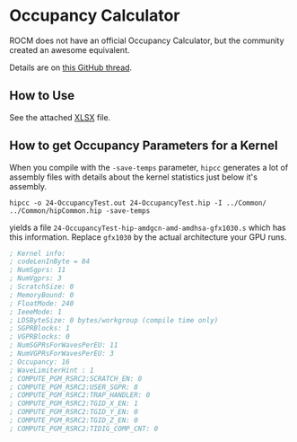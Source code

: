 # Occupancy Calculator

ROCM does not have an official Occupancy
Calculator, but the community created an
awesome equivalent.

Details are on [this GitHub thread](https://github.com/RadeonOpenCompute/ROCm/issues/1689).

## How to Use

See the attached [XLSX](ROCm-Occupancy-Calculator.xlsx) file.

## How to get Occupancy Parameters for a Kernel

When you compile with the `-save-temps` parameter, `hipcc` generates
a lot of assembly files with details about the kernel statistics just
below it's assembly.

```shell
hipcc -o 24-OccupancyTest.out 24-OccupancyTest.hip -I ../Common/ ../Common/hipCommon.hip -save-temps
```

yields a file `24-OccupancyTest-hip-amdgcn-amd-amdhsa-gfx1030.s` which has this information. Replace
`gfx1030` by the actual architecture your GPU runs.

```asm
; Kernel info:
; codeLenInByte = 84
; NumSgprs: 11
; NumVgprs: 3
; ScratchSize: 0
; MemoryBound: 0
; FloatMode: 240
; IeeeMode: 1
; LDSByteSize: 0 bytes/workgroup (compile time only)
; SGPRBlocks: 1
; VGPRBlocks: 0
; NumSGPRsForWavesPerEU: 11
; NumVGPRsForWavesPerEU: 3
; Occupancy: 16
; WaveLimiterHint : 1
; COMPUTE_PGM_RSRC2:SCRATCH_EN: 0
; COMPUTE_PGM_RSRC2:USER_SGPR: 8
; COMPUTE_PGM_RSRC2:TRAP_HANDLER: 0
; COMPUTE_PGM_RSRC2:TGID_X_EN: 1
; COMPUTE_PGM_RSRC2:TGID_Y_EN: 0
; COMPUTE_PGM_RSRC2:TGID_Z_EN: 0
; COMPUTE_PGM_RSRC2:TIDIG_COMP_CNT: 0
```
